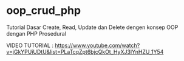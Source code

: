 # oop_crud_php
Tutorial Dasar Create, Read, Update dan Delete dengen konsep OOP dengan PHP Prosedural

VIDEO TUTORIAL : https://www.youtube.com/watch?v=jGkYPUiUDtU&list=PLaTcqZpt6bjcQkOt_HyXJ3IYnHZU_1Y54

